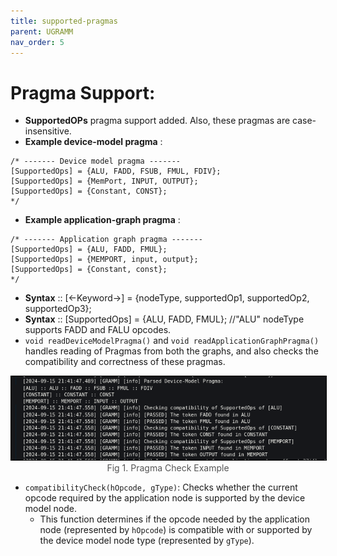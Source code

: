```yaml
---
title: supported-pragmas
parent: UGRAMM
nav_order: 5
---
```


# Pragma Support:

- **SupportedOPs** pragma support added. Also, these pragmas are case-insensitive.
- **Example device-model pragma** :
```
/* ------- Device model pragma ------- 
[SupportedOps] = {ALU, FADD, FSUB, FMUL, FDIV}; 
[SupportedOps] = {MemPort, INPUT, OUTPUT}; 
[SupportedOps] = {Constant, CONST}; 
*/
```
- **Example application-graph pragma** :
```
/* ------- Application graph pragma ------- 
[SupportedOps] = {ALU, FADD, FMUL};  
[SupportedOps] = {MEMPORT, input, output};
[SupportedOps] = {Constant, const};
*/
```
- **Syntax** :: [<-Keyword->] = {nodeType, supportedOp1, supportedOp2, supportedOp3};
- **Syntax** :: [SupportedOps] = {ALU, FADD, FMUL}; //"ALU" nodeType supports FADD and FALU opcodes.
- `void readDeviceModelPragma()` and `void readApplicationGraphPragma()` handles reading of Pragmas from both the graphs, and also checks the compatibility and correctness of these pragmas.

<div style="text-align: center;">
    <img src="assets/pragma_check.png" alt="Fig 1. Pragma Check Example" style="border: 1px solid black; width: 550px;">
    <figcaption style="font-size: 14px; color: #555;">Fig 1. Pragma Check Example</figcaption>
</div>

- `compatibilityCheck(hOpcode, gType)`: Checks whether the current opcode required by the application node is supported by the device model node.
    - This function determines if the opcode needed by the application node (represented by `hOpcode`) is compatible with or supported by the device model node type (represented by `gType`).